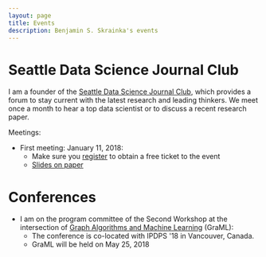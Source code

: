 ```yaml
---
layout: page
title: Events
description: Benjamin S. Skrainka's events
---
```


# Seattle Data Science Journal Club

I am a founder of the [Seattle Data Science Journal Club](https://www.eventbrite.com/e/seattle-data-science-journal-club-tickets-41223518654), which provides a forum to stay current
with the latest research and leading thinkers.  We meet once a month to hear a top data scientist or
to discuss a recent research paper.

Meetings:

*   First meeting: January 11, 2018:
    - Make sure you [register](https://www.eventbrite.com/e/seattle-data-science-journal-club-tickets-41223518654) to obtain a free ticket to the event
    - [Slides on paper](/talks/M1_WagerAthey.pdf)


#   Conferences

*   I am on the program committee of the Second Workshop at the intersection of [Graph Algorithms and Machine Learning](http://hpc.pnl.gov/graml) (GraML):
    -   The conference is co-located with IPDPS '18 in Vancouver, Canada. 
    -   GraML will be held on May 25, 2018
